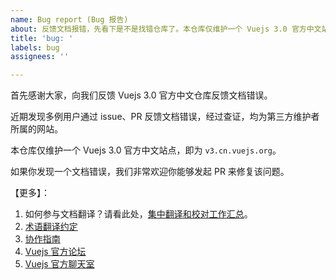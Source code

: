 ```yaml
---
name: Bug report (Bug 报告)
about: 反馈文档报错，先看下是不是找错仓库了。本仓库仅维护一个 Vuejs 3.0 官方中文站点，即为 https://v3.cn.vuejs.org/
title: 'bug: '
labels: bug
assignees: ''

---
```


<!--     以下内容发布 issue 前可删       -->

首先感谢大家，向我们反馈 Vuejs 3.0 官方中文仓库反馈文档错误。

近期发现多例用户通过 issue、PR 反馈文档错误，经过查证，均为第三方维护者所属的网站。

本仓库仅维护一个 Vuejs 3.0 官方中文站点，即为 `v3.cn.vuejs.org`。

如果你发现一个文档错误，我们非常欢迎你能够发起 PR 来修复该问题。

【更多】：
1. 如何参与文档翻译？请看此处，[集中翻译和校对工作汇总](https://github.com/vuejs/docs-next-zh-cn/issues/18)。
2. [术语翻译约定](https://github.com/vuejs/docs-next-zh-cn/wiki/%E6%9C%AF%E8%AF%AD%E7%BF%BB%E8%AF%91%E7%BA%A6%E5%AE%9A)
3. [协作指南](https://github.com/vuejs/docs-next-zh-cn/wiki/%E5%8D%8F%E4%BD%9C%E6%8C%87%E5%8D%97)
4. [Vuejs 官方论坛](https://forum.vuejs.org/)
5. [Vuejs 官方聊天室](https://chat.vuejs.org/)
